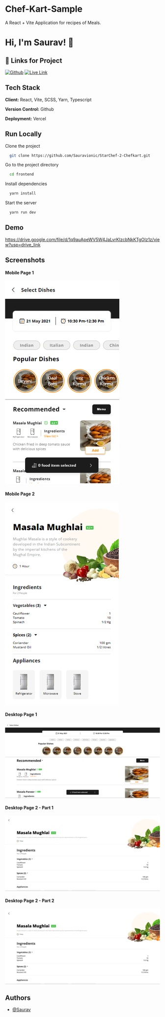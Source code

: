 
# Chef-Kart-Sample

A React + Vite Application for recipes of Meals.


# Hi, I'm Saurav! 👋


## 🔗 Links for Project
[![Github](https://img.shields.io/badge/github-000?style=for-the-badge&logo=github&logoColor=white)](https://github.com/Sauravionic/StarChef-2-Chefkart)
[![Live Link](https://img.shields.io/badge/Project_Live_SITE-0A66C2?style=for-the-badge&logo=vercel&logoColor=white)](https://star-chef-2-chefkart.vercel.app/)


## Tech Stack

**Client:** React, Vite, SCSS, Yarn, Typescript

**Version Control:** Github

**Deployment:** Vercel


## Run Locally

Clone the project

```bash
  git clone https://github.com/Sauravionic/StarChef-2-Chefkart.git
```

Go to the project directory

```bash
  cd frontend
```

Install dependencies

```bash
  yarn install
```

Start the server

```bash
  yarn run dev
```


## Demo



https://drive.google.com/file/d/1q9auApeWV5W4JaLvrKIzcbNkKTgOIz1z/view?usp=drive_link
## Screenshots

#### Mobile Page 1
![Mobile Page 1](https://github.com/Sauravionic/StarChef-2-Chefkart/blob/main/App%20Working/Mobile-%20Page%201.png)

#### Mobile Page 2
![Mobile Page 2](https://github.com/Sauravionic/StarChef-2-Chefkart/blob/main/App%20Working/Mobile%20-%20Page%202.png)

#### Desktop Page 1
![Desktop Page 1](https://github.com/Sauravionic/StarChef-2-Chefkart/blob/main/App%20Working/Desktop%20-%20Page%201.png)

#### Desktop Page 2 - Part 1
![Desktop Page 2 - Part 1](https://github.com/Sauravionic/StarChef-2-Chefkart/blob/main/App%20Working/Desktop%20-%20Page%202%20-%20Part%201.png)

#### Desktop Page 2 - Part 2
![Desktop Page 2 - Part 2](https://github.com/Sauravionic/StarChef-2-Chefkart/blob/main/App%20Working/Desktop%20-%20Page%202%20-%20Part%201.png)


## Authors

- [@Saurav](https://www.github.com/Sauravionic)

